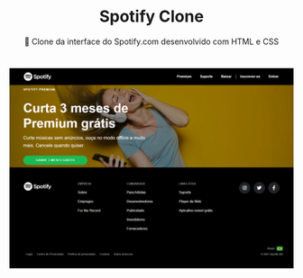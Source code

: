 <h1 align="center">Spotify Clone</h1>

<p align="center"> 🚀 Clone da interface do Spotify.com desenvolvido com HTML e CSS</p>


<h1 align="center">
  <img alt="print-tela" title="print-tela" src="./assets/images/print.png" />
</h1>